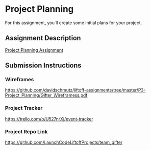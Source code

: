 # Project Planning
For this assignment, you'll create some initial plans for your project.

## Assignment Description
[Project Planning Assignment](https://education.launchcode.org/liftoff/modules/assignments/project-planning)

## Submission Instructions

### Wireframes

https://github.com/davidschmutz/liftoff-assignments/tree/master/P3-Project_Planning/Gifter_Wireframess.pdf

### Project Tracker

https://trello.com/b/U527nrXj/event-tracker

### Project Repo Link

https://github.com/LaunchCodeLiftoffProjects/team_gifter
